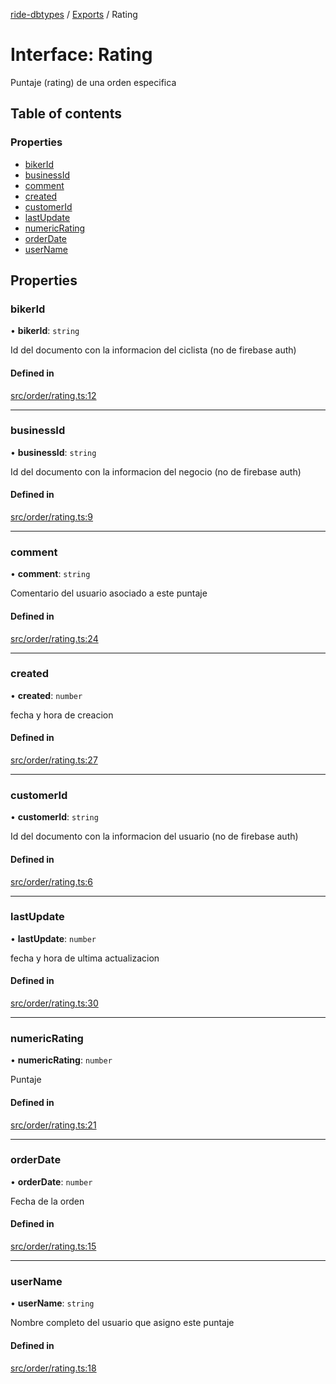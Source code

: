 [ride-dbtypes](../README.md) / [Exports](../modules.md) / Rating

# Interface: Rating

Puntaje (rating) de una orden especifica

## Table of contents

### Properties

- [bikerId](Rating.md#bikerid)
- [businessId](Rating.md#businessid)
- [comment](Rating.md#comment)
- [created](Rating.md#created)
- [customerId](Rating.md#customerid)
- [lastUpdate](Rating.md#lastupdate)
- [numericRating](Rating.md#numericrating)
- [orderDate](Rating.md#orderdate)
- [userName](Rating.md#username)

## Properties

### bikerId

• **bikerId**: `string`

Id del documento con la informacion del ciclista (no de firebase auth)

#### Defined in

[src/order/rating.ts:12](https://github.com/gatitolabs/ride-dbtypes/blob/b7596ca/src/order/rating.ts#L12)

___

### businessId

• **businessId**: `string`

Id del documento con la informacion del negocio (no de firebase auth)

#### Defined in

[src/order/rating.ts:9](https://github.com/gatitolabs/ride-dbtypes/blob/b7596ca/src/order/rating.ts#L9)

___

### comment

• **comment**: `string`

Comentario del usuario asociado a este puntaje

#### Defined in

[src/order/rating.ts:24](https://github.com/gatitolabs/ride-dbtypes/blob/b7596ca/src/order/rating.ts#L24)

___

### created

• **created**: `number`

fecha y hora de creacion

#### Defined in

[src/order/rating.ts:27](https://github.com/gatitolabs/ride-dbtypes/blob/b7596ca/src/order/rating.ts#L27)

___

### customerId

• **customerId**: `string`

Id del documento con la informacion del usuario (no de firebase auth)

#### Defined in

[src/order/rating.ts:6](https://github.com/gatitolabs/ride-dbtypes/blob/b7596ca/src/order/rating.ts#L6)

___

### lastUpdate

• **lastUpdate**: `number`

fecha y hora de ultima actualizacion

#### Defined in

[src/order/rating.ts:30](https://github.com/gatitolabs/ride-dbtypes/blob/b7596ca/src/order/rating.ts#L30)

___

### numericRating

• **numericRating**: `number`

Puntaje

#### Defined in

[src/order/rating.ts:21](https://github.com/gatitolabs/ride-dbtypes/blob/b7596ca/src/order/rating.ts#L21)

___

### orderDate

• **orderDate**: `number`

Fecha de la orden

#### Defined in

[src/order/rating.ts:15](https://github.com/gatitolabs/ride-dbtypes/blob/b7596ca/src/order/rating.ts#L15)

___

### userName

• **userName**: `string`

Nombre completo del usuario que asigno este puntaje

#### Defined in

[src/order/rating.ts:18](https://github.com/gatitolabs/ride-dbtypes/blob/b7596ca/src/order/rating.ts#L18)
